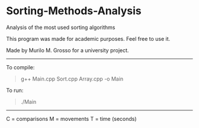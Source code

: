 # Sorting-Methods-Analysis
Analysis of the most used sorting algorithms

This program was made for academic purposes.
Feel free to use it.

Made by Murilo M. Grosso for a university project.

------------------------------------------------------------------------------------------------------

To compile:
> g++ Main.cpp Sort.cpp Array.cpp -o Main

To run:
> ./Main

------------------------------------------------------------------------------------------------------

C = comparisons
M =	movements
T = time (seconds)
